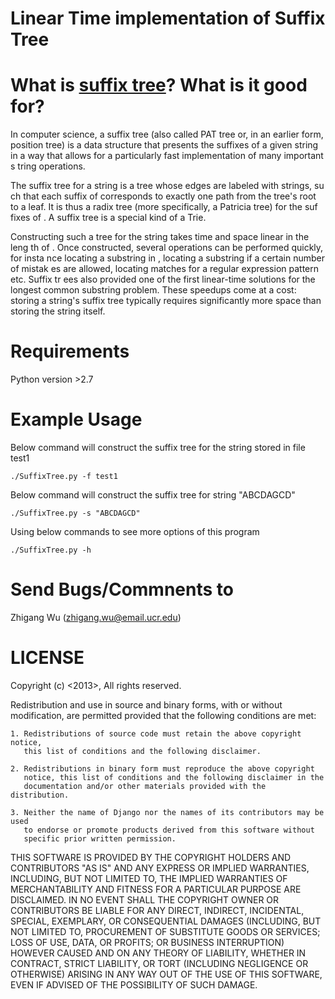Linear Time implementation of Suffix Tree
=========================================

What is [suffix tree](http://en.wikipedia.org/wiki/Suffix_tree)? What is it good for?
=====================================================================================

In computer science, a suffix tree (also called PAT tree or, in an earlier form,
 position tree) is a data structure that presents the suffixes of a given string
 in a way that allows for a particularly fast implementation of many important s
tring operations.

The suffix tree for a string  is a tree whose edges are labeled with strings, su
ch that each suffix of  corresponds to exactly one path from the tree's root to 
a leaf. It is thus a radix tree (more specifically, a Patricia tree) for the suf
fixes of . A suffix tree is a special kind of a Trie.

Constructing such a tree for the string  takes time and space linear in the leng
th of . Once constructed, several operations can be performed quickly, for insta
nce locating a substring in , locating a substring if a certain number of mistak
es are allowed, locating matches for a regular expression pattern etc. Suffix tr
ees also provided one of the first linear-time solutions for the longest common 
substring problem. These speedups come at a cost: storing a string's suffix tree
 typically requires significantly more space than storing the string itself.

Requirements
=============
Python version >2.7

Example Usage
=============
Below command will construct the suffix tree for the string stored in file test1 

    ./SuffixTree.py -f test1 

Below command will construct the suffix tree for string "ABCDAGCD" 

    ./SuffixTree.py -s "ABCDAGCD" 

Using below commands to see more options of this program


    ./SuffixTree.py -h
Send Bugs/Commnents to
======================
Zhigang Wu (zhigang.wu@email.ucr.edu)



LICENSE
=========
Copyright (c) <2013>, <Zhigang Wu>
All rights reserved.

Redistribution and use in source and binary forms, with or without modification,
are permitted provided that the following conditions are met:

    1. Redistributions of source code must retain the above copyright notice, 
       this list of conditions and the following disclaimer.
    
    2. Redistributions in binary form must reproduce the above copyright 
       notice, this list of conditions and the following disclaimer in the
       documentation and/or other materials provided with the distribution.

    3. Neither the name of Django nor the names of its contributors may be used
       to endorse or promote products derived from this software without
       specific prior written permission.

THIS SOFTWARE IS PROVIDED BY THE COPYRIGHT HOLDERS AND CONTRIBUTORS "AS IS" AND
ANY EXPRESS OR IMPLIED WARRANTIES, INCLUDING, BUT NOT LIMITED TO, THE IMPLIED
WARRANTIES OF MERCHANTABILITY AND FITNESS FOR A PARTICULAR PURPOSE ARE
DISCLAIMED. IN NO EVENT SHALL THE COPYRIGHT OWNER OR CONTRIBUTORS BE LIABLE FOR
ANY DIRECT, INDIRECT, INCIDENTAL, SPECIAL, EXEMPLARY, OR CONSEQUENTIAL DAMAGES
(INCLUDING, BUT NOT LIMITED TO, PROCUREMENT OF SUBSTITUTE GOODS OR SERVICES;
LOSS OF USE, DATA, OR PROFITS; OR BUSINESS INTERRUPTION) HOWEVER CAUSED AND ON
ANY THEORY OF LIABILITY, WHETHER IN CONTRACT, STRICT LIABILITY, OR TORT
(INCLUDING NEGLIGENCE OR OTHERWISE) ARISING IN ANY WAY OUT OF THE USE OF THIS
SOFTWARE, EVEN IF ADVISED OF THE POSSIBILITY OF SUCH DAMAGE.

